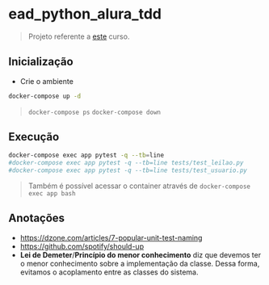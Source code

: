 # ead_python_alura_tdd

> Projeto referente a [este](https://cursos.alura.com.br/course/tdd-com-python) curso.

## Inicialização

- Crie o ambiente

```sh
docker-compose up -d
```
> ``docker-compose ps`` ``docker-compose down``

## Execução

```sh
docker-compose exec app pytest -q --tb=line
#docker-compose exec app pytest -q --tb=line tests/test_leilao.py
#docker-compose exec app pytest -q --tb=line tests/test_usuario.py
```

> Também é possível acessar o container através de ``docker-compose exec app bash``

## Anotações

- https://dzone.com/articles/7-popular-unit-test-naming
- https://github.com/spotify/should-up
- **Lei de Demeter**/**Princípio do menor conhecimento** diz que devemos ter o menor conhecimento sobre a implementação da classe. Dessa forma, evitamos o acoplamento entre as classes do sistema. 
